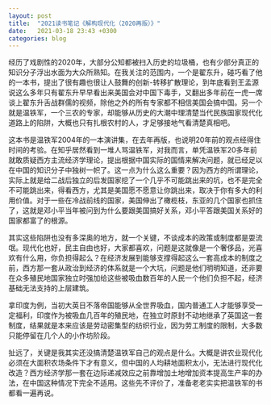 ```yaml
---
layout: post
title:  "2021读书笔记《解构现代化（2020再版）》"
date:   2021-03-18 23:43 +0300
categories: blog
---
```


经历了戏剧性的2020年，大部分公知都被扫入历史的垃圾桶，也有少部分真正的知识分子浮出水面为大众所熟知。在我关注的范围内，一个是翟东升，碰巧看了他的一本书，提出了很有趣也很让人鼓舞的创新-转移扩散理论，到年底看到王孟源说这么多年只有翟东升早早看出来美国会对中国下毒手，又翻出多年前在一虎一席谈上翟东升舌战群儒的视频，除他之外的所有专家都不相信美国会搞中国。另一个就是温铁军，一个三农的专家，却能够从历史的大潮中理清楚当代民族国家现代化道路上的陷阱，大概也只有扎根农村的人，才足够接地气看清楚真相吧。

这本书是温铁军2004年的一本演讲集，在去年再版，也说明20年前的观点经得住时间的考验。在知乎居然看到一堆人骂温铁军，对我而言，单凭温铁军20多年前就敢质疑西方主流经济学理论，提出根据中国实际的国情来解决问题，就已经足以在中国的知识分子中独树一帜了。这一点为什么这么重要？因为西方的所谓理论，实际上就是给二战后独立的后发国家挖了一个几乎不可能跳出来的坑，也不是完全不可能跳出来，得看西方，尤其是美国愿不愿意让你跳出来，取决于你有多大的利用价值。对于一些在冷战前线的国家，美国伸出了橄榄枝，东亚的几个国家也抓住了，这就是邓小平当年被问到为什么要跟美国搞好关系，邓小平答跟美国关系好的国家都富了的根源。

其实这些陷阱也没有多深奥的地方，就一个关键，不谈成本的政策或制度都是耍流氓。现代化也好，民主自由也好，大家都喜欢，问题是这就像是一个奢侈品，光喜欢有什么用，你负担得起么？在经济发展到能够支撑得起这么一套高成本的制度之前，西方那一套从政治到经济的体系就是一个大坑，问题是他们明明知道，还非要在众多殖民地国家独立时强加给这些被吸血数百年的人民一个他们负担不起，经济基础无法支持的上层建筑。

拿印度为例，当初大英日不落帝国能够从全世界吸血，国内普通工人才能够享受一定福利，印度作为被吸血几百年的殖民地，在独立时原封不动地继承了英国这一套制度，结果就是本来应该是劳动密集型的纺织行业，因为劳工制度的限制，大多数只能停留在几个人的小作坊阶段。

扯远了，关键是我其实还没搞清楚温铁军自己的观点是什么。大概是讲农业现代化必须在大面积农场条件下才有意义，但中国的人均耕地面积太小，无法进行现代化改造？西方经济学那一套在边际递减效应之前靠增加土地增加资本提高生产率的办法，在中国这种情况下完全不适用。这些先不评价了，准备老老实实把温铁军的书都看一遍再说。



<!--end-->

